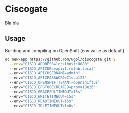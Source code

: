 # Ciscogate

Bla bla 

## Usage

Building and compiling on OpenShift (env value as default)

```bash
oc new-app https://github.com/ugol/ciscogate.git \
  --env="CISCO_ADDRESS=localhost:8080"
  --env="CISCO_APICURL=apic1.rmlab.local"
  --env="CISCO_APICUSERNAME=admin"
  --env="CISCO_APICPASSWORD=C1sco123"
  --env="CISCO_OPENSHIFTTENANT=openshift39"
  --env="CISCO_EPGTOBECREATED=prova18e26"
  --env="CISCO_GRACEFULTIMEOUT=15s"
  --env="CISCO_WRITETIMEOUT=15s"
  --env="CISCO_READTIMEOUT=15s"
  --env="CISCO_IDLETIMEOUT=1m0s"
```

